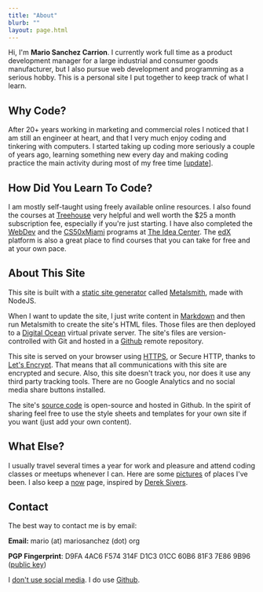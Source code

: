 ```yaml
---
title: "About"
blurb: ""
layout: page.html
---
```


Hi, I'm **Mario Sanchez Carrion**. I currently work full time as a product development manager for a large industrial and consumer goods manufacturer, but I also pursue web development and programming as a serious hobby. This is a personal site I put together to keep track of what I learn. 

## Why Code?

After 20+ years working in marketing and commercial roles I noticed that I am still an engineer at heart, and that I very much enjoy coding and tinkering with computers. I started taking up coding more seriously a couple of years ago, learning something new every day and making coding practice the main activity during most of my free time [[update](/now/)].

## How Did You Learn To Code?

I am mostly self-taught using freely available online resources. I also found the courses at [Treehouse](https://teamtreehouse.com/mariosanchezcarrion) very helpful and well worth the $25 a month subscription fee, especially if you're just starting. I have also completed the [WebDev](https://theideacenter.co/webdev/) and the [CS50xMiami](https://theideacenter.co/cs50xmiami/) programs at [The Idea Center](https://theideacenter.co/webdev/). The [edX](https://edx.org) platform is also a great place to find courses that you can take for free and at your own pace.

## About This Site

This site is built with a [static site generator](https://staticsitegenerators.net/) called [Metalsmith](https://metalsmith.io), made with NodeJS. 

When I want to update the site, I just write content in [Markdown](https://daringfireball.net/projects/markdown) and then run Metalsmith to create the site's HTML files. Those files are then deployed to a [Digital Ocean](https://digitalocean.com)  virtual private server. The site's files are version-controlled with Git and hosted in a [Github]((https://github.com/mariobox/mariosanchez.org)) remote repository.

This site is served on your browser using [HTTPS](https://en.wikipedia.org/wiki/HTTPS), or Secure HTTP, thanks to [Let's Encrypt](https://letsencrypt.org). That means that all communications with this site are encrypted and secure. Also, this site doesn't track you, nor does it use any third party tracking tools. There are no Google Analytics and no social media share buttons installed. 

The site's [source code](https://github.com/mariobox/mariosanchez.org) is open-source and hosted in Github. In the spirit of sharing feel free to use the style sheets and templates for your own site if you want (just add your own content).

## What Else?

I usually travel several times a year for work and pleasure and attend coding classes or meetups whenever I can. Here are some [pictures](/snapshots/) of places I've been. I also keep a [now](/now) page, inspired by [Derek Sivers](https://nownownow.com/about).

## Contact

The best way to contact me is by email:

**Email:**  mario (at) mariosanchez (dot) org

**PGP Fingerprint**: D9FA 4AC6 F574 314F D1C3 01CC 60B6 81F3 7E86 9B96 ([public key](/publickey.txt))

I [don't use social media](https://nomasters.io/posts/nonparticipation/). I do use [Github](https://github.com/mariobox).

<center>
<a href="http://github.com/mariobox"><i class="fa fa-github fa-lg"></i></a>
<a href="mailto:mario@mariosanchez.org"><i class="fa fa-envelope fa-lg"></i></a>
<a href="tel:305-699-6541"><i class="fa fa-phone-square fa-lg"></i></a>
</center>



